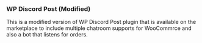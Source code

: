 ### WP Discord Post (Modified)

This is a modified version of WP Discord Post plugin that is available on the marketplace to include multiple chatroom supports for WooCommrce and also a bot that listens for orders. 
